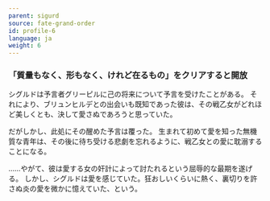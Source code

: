 ```yaml
---
parent: sigurd
source: fate-grand-order
id: profile-6
language: ja
weight: 6
---
```


### 「質量もなく、形もなく、けれど在るもの」をクリアすると開放

シグルドは予言者グリーピルに己の将来について予言を受けたことがある。
それにより、ブリュンヒルデとの出会いも既知であった彼は、その戦乙女がどれほど美しくとも、決して愛さぬであろうと思っていた。

だがしかし、此処にその醒めた予言は覆った。
生まれて初めて愛を知った無機質な青年は、その後に待ち受ける悲劇を忘れるように、戦乙女との愛に耽溺することになる。

……やがて、彼は愛する女の奸計によって討たれるという屈辱的な最期を遂げる。
しかし、シグルドは愛を感じていた。狂おしいくらいに熱く、裏切りを許さぬ炎の愛を微かに憶えていた、という。
